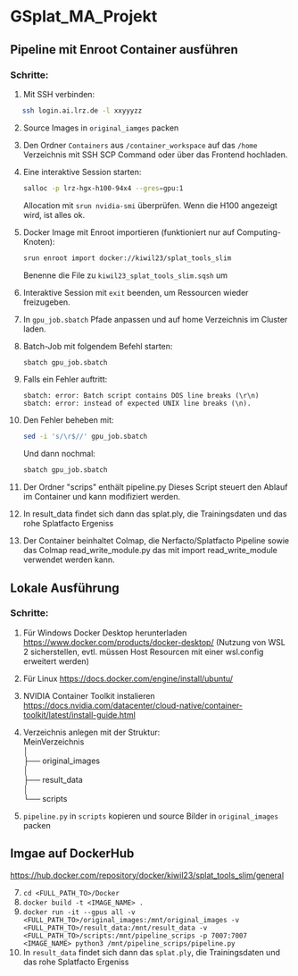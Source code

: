 # GSplat_MA_Projekt

## Pipeline mit Enroot Container ausführen

### Schritte:

1. Mit SSH verbinden:
```bash
   ssh login.ai.lrz.de -l xxyyyzz
   ```  

2. Source Images in `original_iamges` packen  
   

3. Den Ordner `Containers` aus `/container_workspace` auf das `/home` Verzeichnis mit SSH SCP Command oder über das Frontend hochladen.  


4. Eine interaktive Session starten:
   ```bash
   salloc -p lrz-hgx-h100-94x4 --gres=gpu:1
   ```  
   Allocation mit `srun nvidia-smi` überprüfen. Wenn die H100 angezeigt wird, ist alles ok.  

5. Docker Image mit Enroot importieren (funktioniert nur auf Computing-Knoten):
   ```bash
   srun enroot import docker://kiwil23/splat_tools_slim
   ```
   Benenne die File zu `kiwil23_splat_tools_slim.sqsh` um  

6. Interaktive Session mit `exit` beenden, um Ressourcen wieder freizugeben.  

8. In `gpu_job.sbatch` Pfade anpassen und auf home Verzeichnis im Cluster laden.  

9. Batch-Job mit folgendem Befehl starten:
   ```bash
   sbatch gpu_job.sbatch
   ```  

10. Falls ein Fehler auftritt:
    ```
    sbatch: error: Batch script contains DOS line breaks (\r\n)
    sbatch: error: instead of expected UNIX line breaks (\n).
    ```  

11. Den Fehler beheben mit:
    ```bash
    sed -i 's/\r$//' gpu_job.sbatch
    ```
    Und dann nochmal:
    ```bash
    sbatch gpu_job.sbatch
    ```  

12. Der Ordner "scrips" enthält pipeline.py Dieses Script steuert den Ablauf im Container und kann modifiziert werden.  
13. In result_data findet sich dann das splat.ply, die Trainingsdaten und das rohe Splatfacto Ergeniss  
14. Der Container beinhaltet Colmap, die Nerfacto/Splatfacto Pipeline sowie das Colmap read_write_module.py das mit import read_write_module verwendet werden kann.  

## Lokale Ausführung
### Schritte:
1. Für Windows Docker Desktop herunterladen https://www.docker.com/products/docker-desktop/ (Nutzung von WSL 2 sicherstellen, evtl. müssen Host Resourcen mit einer wsl.config erweitert werden)  
2. Für Linux https://docs.docker.com/engine/install/ubuntu/  
3. NVIDIA Container Toolkit instalieren https://docs.nvidia.com/datacenter/cloud-native/container-toolkit/latest/install-guide.html  
4. Verzeichnis anlegen mit der Struktur:  
MeinVerzeichnis  
│  
├── original_images  
│  
├── result_data  
│  
└── scripts  

5. `pipeline.py` in `scripts` kopieren und source Bilder in `original_images` packen

## Imgae auf DockerHub
https://hub.docker.com/repository/docker/kiwil23/splat_tools_slim/general
   
7. `cd <FULL_PATH_TO>/Docker`  
8. `docker build -t <IMAGE_NAME> .`  
9. `docker run -it --gpus all -v <FULL_PATH_TO>/original_images:/mnt/original_images -v <FULL_PATH_TO>/result_data:/mnt/result_data -v <FULL_PATH_TO>/scripts:/mnt/pipeline_scrips -p 7007:7007 <IMAGE_NAME> python3 /mnt/pipeline_scrips/pipeline.py  `  
10. In `result_data` findet sich dann das `splat.ply`, die Trainingsdaten und das rohe Splatfacto Ergeniss  
